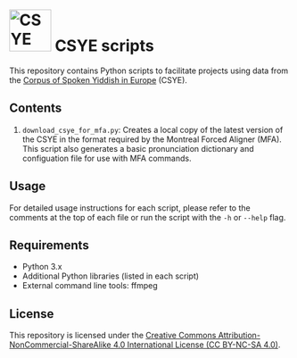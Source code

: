 # <a href="https://www.yiddishcorpus.org/csye"><img alt="CSYE logo" src="https://www.yiddishcorpus.org/csye/assets/img/logo/CSYE-logo.svg" width="75px" /></a> CSYE scripts

This repository contains Python scripts to facilitate projects using data from the [Corpus of Spoken Yiddish in Europe](https://www.yiddishcorpus.org/csye/) (CSYE).

## Contents

1. `download_csye_for_mfa.py`: Creates a local copy of the latest version of the CSYE in the format required by the Montreal Forced Aligner (MFA). This script also generates a basic pronunciation dictionary and configuation file for use with MFA commands.

## Usage

For detailed usage instructions for each script, please refer to the comments at the top of each file or run the script with the `-h` or `--help` flag.

## Requirements

- Python 3.x
- Additional Python libraries (listed in each script)
- External command line tools: ffmpeg

## License

This repository is licensed under the [Creative Commons Attribution-NonCommercial-ShareAlike 4.0 International License (CC BY-NC-SA 4.0)](https://creativecommons.org/licenses/by-nc-sa/4.0/).
